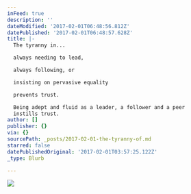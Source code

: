 ```yaml
---
inFeed: true
description: ''
dateModified: '2017-02-01T06:48:56.812Z'
datePublished: '2017-02-01T06:48:57.628Z'
title: |-
  The tyranny in...

  always needing to lead,

  always following, or

  insisting on pervasive equality

  prevents trust.

  Being adept and fluid as a leader, a follower and a peer
  instills trust.
author: []
publisher: {}
via: {}
sourcePath: _posts/2017-02-01-the-tyranny-of.md
starred: false
datePublishedOriginal: '2017-02-01T03:57:25.122Z'
_type: Blurb

---
```

![](https://the-grid-user-content.s3-us-west-2.amazonaws.com/ffa74f81-f1af-4238-933b-761f8f1fecbf.jpg)